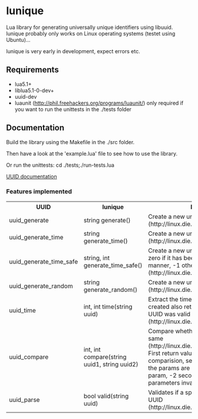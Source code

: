 # lunique #
Lua library for generating universally unique identifiers using libuuid.
lunique probably only works on Linux operating systems (testet using Ubuntu)...

lunique is very early in development, expect errors etc.

## Requirements ##
* lua5.1+
* liblua5.1-0-dev+
* uuid-dev
* luaunit (http://phil.freehackers.org/programs/luaunit/) only required if you want to run the unittests in the ./tests folder

## Documentation ##
Build the library using the Makefile in the ./src folder.

Then have a look at the 'example.lua' file to see how to use the library.

Or run the unittests: cd ./tests;./run-tests.lua

[UUID documentation](http://linux.die.net/man/3/uuid)

### Features implemented ###
<table>
    <tr>
        <th>UUID</th>
        <th>lunique</th>
        <th>Description</th>
    </tr>
    <tr>
        <td>uuid_generate</td>
        <td>string generate()</td>
        <td>Create a new unique UUID (http://linux.die.net/man/3/uuid_generate)</td>
    </tr>
    <tr>
        <td>uuid_generate_time</td>
        <td>string generate_time()</td>
        <td>Create a new unique UUID (http://linux.die.net/man/3/uuid_generate)</td>
    </tr>
    <tr>
        <td>uuid_generate_time_safe</td>
        <td>string, int generate_time_safe()</td>
        <td>
            Create a new unique UUID and returns zero if it has been generated in a safe manner, -1 otherwise.
            (http://linux.die.net/man/3/uuid_generate)
        </td>
    </tr>
    <tr>
        <td>uuid_generate_random</td>
        <td>string generate_random()</td>
        <td>Create a new unique UUID (http://linux.die.net/man/3/uuid_generate)</td>
    </tr>
    <tr>
        <td>uuid_time</td>
        <td>int, int time(string uuid)</td>
        <td>
            Extract the time at which the UUID was created also returns integer indicating if UUID was valid
            (http://linux.die.net/man/3/uuid_time)
        </td>
    </tr>
    <tr>
        <td>uuid_compare</td>
        <td>int, int compare(string uuid1, string uuid2)</td>
        <td>
            Compare whether two UUIDs are the same (http://linux.die.net/man/3/uuid_compare).
            First return value is the result of the comparision, second return tells if any of the params are invalid (0 ok, -1 first param, -2 second param, -3 all parameters invalid)
         </td>
    </tr>
    <tr>
        <td>uuid_parse</td>
        <td>bool valid(string uuid)</td>
        <td>Validates if a specified string is a valid UUID (http://linux.die.net/man/3/uuid_parse)</td>
    </tr>
</table>
